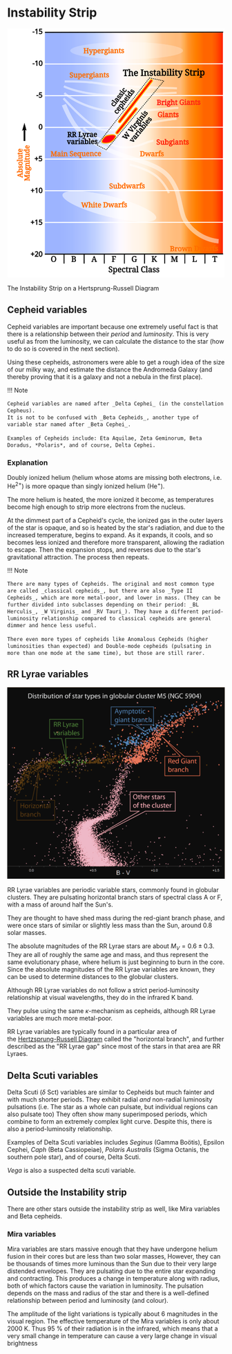# Instability Strip

![Instability_strip.svg](../assets/Instability_strip.svg)

<figcaption>The Instability Strip on a Hertsprung-Russell Diagram</figcaption>

## Cepheid variables

Cepheid variables are important because one extremely useful fact is that there is a relationship between their _period_ and _luminosity_.
This is very useful as from the luminosity, we can calculate the distance to the star (how to do so is covered in the next section).

Using these cepheids, astronomers were able to get a rough idea of the size of our milky way, and estimate the distance the Andromeda Galaxy (and thereby proving that it is a galaxy and not a nebula in the first place).

!!! Note

    Cepheid variables are named after _Delta Cephei_ (in the constellation Cepheus).
    It is not to be confused with _Beta Cepheids_, another type of variable star named after _Beta Cephei_.

    Examples of Cepheids include: Eta Aquilae, Zeta Geminorum, Beta Doradus, *Polaris*, and of course, Delta Cephei.

### Explanation

Doubly ionized helium (helium whose atoms are missing both electrons, i.e. He<sup>2+</sup>) is more opaque than singly ionized helium (He<sup>+</sup>).

The more helium is heated, the more ionized it become, as temperatures become high enough to strip more electrons from the nucleus.

At the dimmest part of a Cepheid's cycle, the ionized gas in the outer layers of the star is opaque, and so is heated by the star's radiation, and due to the increased temperature, begins to expand.
As it expands, it cools, and so becomes less ionized and therefore more transparent, allowing the radiation to escape.
Then the expansion stops, and reverses due to the star's gravitational attraction.
The process then repeats.

!!! Note

    There are many types of Cepheids. The original and most common type are called _classical cepheids_, but there are also _Type II Cepheids_, which are more metal-poor, and lower in mass. (They can be further divided into subclasses depending on their period: _BL Herculis_, _W Virginis_ and _RV Tauri_). They have a different period-luminosity relationship compared to classical cepheids are general dimmer and hence less useful.

    There even more types of cepheids like Anomalous Cepheids (higher luminosities than expected) and Double-mode cepheids (pulsating in more than one mode at the same time), but those are still rarer.

## RR Lyrae variables
![Instability_strip.svg](../assets/m5stars.png)

RR Lyrae variables are periodic variable stars, commonly found in globular clusters.
They are pulsating horizontal branch stars of spectral class A or F, with a mass of around half the Sun's.

They are thought to have shed mass during the red-giant branch phase, and were once stars of similar or slightly less mass than the Sun, around 0.8 solar masses.

The absolute magnitudes of the RR Lyrae stars are about $M_V = 0.6 \pm 0.3$.
They are all of roughly the same age and mass, and thus represent the same evolutionary phase, where helium is just beginning to burn in the core.
Since the absolute magnitudes of the RR Lyrae variables are known, they can be used to determine distances to the globular clusters.

Although RR Lyrae variables do not follow a strict period-luminosity relationship at visual wavelengths, they do in the infrared K band.

They pulse using the same $\kappa$-mechanism as cepheids, although RR Lyrae variables are much more metal-poor.

RR Lyrae variables are typically found in a particular area of the [Hertzsprung-Russell Diagram](../../classification/hr_diagram/) called the "horizontal branch", and further described as the "RR Lyrae gap" since most of the stars in that area are RR Lyraes.

## Delta Scuti variables

Delta Scuti ($\delta$ Sct) variables are similar to Cepheids but much fainter and with much shorter periods.
They exhibit radial _and_ non-radial luminosity pulsations (i.e. The star as a whole can pulsate, but individual regions can also pulsate too)
They often show many superimposed periods, which combine to form an extremely complex light curve.
Despite this, there is also a period-luminosity relationship.

Examples of Delta Scuti variables includes _Seginus_ (Gamma Boötis), Epsilon Cephei, _Caph_ (Beta Cassiopeiae), _Polaris Australis_ (Sigma Octanis, the southern pole star), and of course, Delta Scuti.

_Vega_ is also a suspected delta scuti variable.

## Outside the Instability strip

There are other stars outside the instability strip as well, like Mira variables and Beta cepheids.

### Mira variables

Mira variables are stars massive enough that they have undergone helium fusion in their cores but are less than two solar masses,
However, they can be thousands of times more luminous than the Sun due to their very large distended envelopes.
They are pulsating due to the entire star expanding and contracting.
This produces a change in temperature along with radius, both of which factors cause the variation in luminosity.
The pulsation depends on the mass and radius of the star and there is a well-defined relationship between period and luminosity (and colour).

The amplitude of the light variations is typically about 6 magnitudes in the visual region.
The effective temperature of the Mira variables is only about 2000 K.
Thus 95 % of their radiation is in the infrared, which means that a very small change in temperature can cause a very large change in visual brightness

